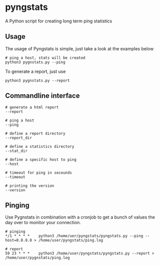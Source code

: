 pyngstats
=========

A Python script for creating long term ping statistics

Usage
-----
The usage of Pyngstats is simple, just take a look at the examples below

    # ping a host, stats will be created
    python3 pygnstats.py --ping
    
To generate a report, just use

    python3 pygnstats.py --report
    
Commandline interface
---------------------

    # generate a html report
    --report
    
    # ping a host
    --ping
    
    # define a report directory
    --report_dir
    
    # define a statistics directory
    --stat_dir
    
    # define a specific host to ping
    --host
    
    # timeout for ping in secounds
    --timeout
    
    # printing the version
    --version
    
Pinging
-------
Use Pygnstats in combination with a cronjob to get a bunch of values the day over to monitor your connection.

    # pinging
    */1 * * * *    python3 /home/uer/pyngstats/pyngstats.py --ping --host=8.8.8.8 > /home/user/pyngstats/ping.log
    
    # report
    59 23 * * *    python3 /home/user/pyngstats/pyngstats.py --report > /home/user/pygnstats/ping.log
